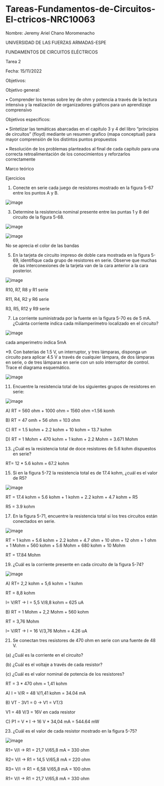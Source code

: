 # Tareas-Fundamentos-de-Circuitos-El-ctricos-NRC10063
Nombre: Jeremy Ariel Chano Moromenacho

UNIVERSIDAD DE LAS FUERZAS ARMADAS-ESPE

FUNDAMENTOS DE CIRCUITOS ELÉCTRICOS	

Tarea 2
			
Fecha: 15/11/2022

Objetivos:

Objetivo general:

•	Comprender los temas sobre ley de ohm y potencia a través de la lectura intensiva y la realización de organizadores gráficos para un aprendizaje comprensivo

Objetivos específicos:

•	Sintetizar las temáticas abarcadas en el capítulo 3 y 4 del libro “principios de circuitos” (floyd) mediante un resumen grafico (mapa conceptual) para mayor comprensión de los distintos puntos propuestos

•	Resolución de los problemas planteados al final de cada capitulo para una correcta retroalimentación de los conocimientos y reforzarlos correctamente 

Marco teórico

Ejercicios

1. Conecte en serie cada juego de resistores mostrado en la figura 5-67 entre los puntos A y B.

![image](https://user-images.githubusercontent.com/89498534/203186772-12e4eb02-75e3-47b6-9143-1d5d99d307d1.png)

3. Determine la resistencia nominal presente entre las puntas 1 y 8 del circuito de la figura 5-68.

![image](https://user-images.githubusercontent.com/89498534/203187028-3bc0edf6-8ccc-43ee-9c49-7956cb0d25a6.png)

![image](https://user-images.githubusercontent.com/89498534/203188051-44e21108-edc1-4e82-9072-50d7f04c2ed0.png)

No se aprecia el color de las bandas

5. En la tarjeta de circuito impreso de doble cara mostrada en la figura 5-69, identifique cada grupo de resistores en serie. Observe que muchas de las interconexiones de la tarjeta van de la cara anterior a la cara posterior.

![image](https://user-images.githubusercontent.com/89498534/203188636-6d36ed99-1d30-4648-b757-9869295fc0fb.png)

R10, R7, R8 y R1 serie

R11, R4, R2 y R6 serie

R3, R5, R12 y R9 serie

7. La corriente suministrada por la fuente en la figura 5-70 es de 5 mA. ¿Cuánta corriente indica cada miliamperímetro localizado en el circuito?

![image](https://user-images.githubusercontent.com/89498534/203199423-8db889e3-2c1d-4c95-a686-093efa24dc00.png)

cada amperimetro indica  5mA

*9. Con baterías de 1.5 V, un interruptor, y tres lámparas, disponga un circuito para aplicar 4.5 V a través de cualquier lámpara, de dos lámparas en serie, o de tres lámparas en serie con un solo interruptor de control. Trace el diagrama esquemático.

![image](https://user-images.githubusercontent.com/89498534/203208547-dac7bc38-4270-4072-a4aa-660084d27a14.png)

11. Encuentre la resistencia total de los siguientes grupos de resistores en serie:

![image](https://user-images.githubusercontent.com/89498534/203208710-7dba23b7-65f9-47e0-bc20-cac108f53235.png)

A) RT = 560 ohm + 1000 ohm = 1560 ohm =1.56 komh

B) RT = 47 omh + 56 ohm = 103 ohm

C) RT = 1.5 kohm + 2.2 kohm + 10 kohm = 13.7 kohm

D) RT = 1 Mohm + 470 kohm + 1 kohm + 2.2 Mohm = 3.671 Mohm

13. ¿Cuál es la resistencia total de doce resistores de 5.6 kohm dispuestos en serie?

RT= 12 * 5.6 kohm = 67.2 kohm

15. Si en la figura 5-72 la resistencia total es de 17.4 kohm, ¿cuál es el valor de R5?

![image](https://user-images.githubusercontent.com/89498534/203215716-f07b4f21-26cb-4c10-9d47-5afb9c3f5c5c.png)

RT = 17.4 kohm = 5.6 kohm + 1 kohm + 2.2 kohm + 4.7 kohm + R5

R5 = 3.9 kohm

17. En la figura 5-71, encuentre la resistencia total si los tres circuitos están conectados en serie.

![image](https://user-images.githubusercontent.com/89498534/203216166-efe9486d-ddb2-464e-94e3-df5d8e0c910d.png)

RT = 1 kohm + 5.6 kohm + 2.2 kohm + 4.7 ohm + 10 ohm + 12 ohm + 1 ohm + 1 Mohm + 560 kohm + 5.6 Mohm + 680 kohm + 10 Mohm

RT = 17.84 Mohm

19. ¿Cuál es la corriente presente en cada circuito de la figura 5-74?

![image](https://user-images.githubusercontent.com/89498534/203217319-a6e46cb0-6c2c-4f33-b2ca-f71eb827fb9f.png)

A) RT= 2,2 kohm + 5,6 kohm + 1 kohm

RT = 8,8 kohm

I= V/RT -> I = 5,5 V/8,8 kohm = 625 uA

B) RT = 1 Mohm + 2,2 Mohm + 560 kohm 

RT = 3,76 Mohm

I= V/RT -> I = 16 V/3,76 Mohm = 4.26 uA

21. Se conectan tres resistores de 470 ohm en serie con una fuente de 48 V.

(a) ¿Cuál es la corriente en el circuito?

(b) ¿Cuál es el voltaje a través de cada resistor?

(c) ¿Cuál es el valor nominal de potencia de los resistores?

RT = 3 * 470 ohm = 1,41 kohm

A) I = V/R = 48 V/1,41 kohm = 34.04 mA

B) VT - 3V1 = 0 -> V1 = VT/3 

V1 = 48 V/3 = 16V en cada resistor

C) P1 = V * I -> 16 V * 34,04 mA = 544.64 mW

23. ¿Cuál es el valor de cada resistor mostrado en la figura 5-75?

![image](https://user-images.githubusercontent.com/89498534/203223283-7a8d58bc-1380-4958-986f-28571ae70aef.png)

R1= V/I -> R1 = 21,7 V/65,8 mA =  330 ohm

R2= V/I -> R1 = 14,5 V/65,8 mA =  220 ohm

R3= V/I -> R1 = 6,58 V/65,8 mA =  100 ohm

R1= V/I -> R1 = 21,7 V/65,8 mA =  330 ohm





